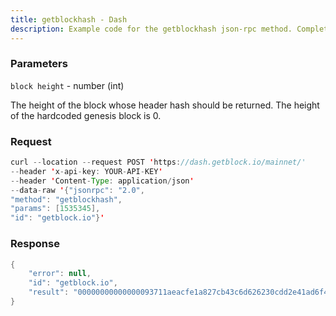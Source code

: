 ```yaml
---
title: getblockhash - Dash
description: Example code for the getblockhash json-rpc method. Сomplete guide on how to use getblockhash json-rpc in GetBlock.io Web3 documentation.
---
```


### Parameters


`block height` - number (int)

The height of the block whose header hash should be returned. The height
of the hardcoded genesis block is 0.

### Request

``` java
curl --location --request POST 'https://dash.getblock.io/mainnet/' 
--header 'x-api-key: YOUR-API-KEY' 
--header 'Content-Type: application/json' 
--data-raw '{"jsonrpc": "2.0",
"method": "getblockhash",
"params": [1535345],
"id": "getblock.io"}'
```

###  Response

``` java
{
    "error": null,
    "id": "getblock.io",
    "result": "00000000000000093711aeacfe1a827cb43c6d626230cdd2e41ad6f43c1e79d3"
}
```

